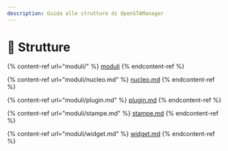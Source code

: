 ```yaml
---
description: Guida alle strutture di OpenSTAManager
---
```


# 📒 Strutture

{% content-ref url="moduli/" %}
[moduli](moduli/)
{% endcontent-ref %}

{% content-ref url="moduli/nucleo.md" %}
[nucleo.md](moduli/nucleo.md)
{% endcontent-ref %}

{% content-ref url="moduli/plugin.md" %}
[plugin.md](moduli/plugin.md)
{% endcontent-ref %}

{% content-ref url="moduli/stampe.md" %}
[stampe.md](moduli/stampe.md)
{% endcontent-ref %}

{% content-ref url="moduli/widget.md" %}
[widget.md](moduli/widget.md)
{% endcontent-ref %}
